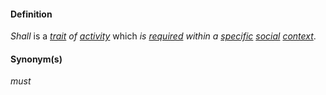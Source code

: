 #### Definition

*Shall* is a *[trait](https://github.com/gcassel/Modular-Organization-Terminology/blob/master/terms/trait.md) of [activity](https://github.com/gcassel/Modular-Organization-Terminology/blob/master/terms/activity.md)* which *is [required](https://github.com/gcassel/Modular-Organization-Terminology/blob/master/terms/require.md) within a [specific](https://github.com/gcassel/Modular-Organization-Terminology/blob/master/terms/specific.md) [social](https://github.com/gcassel/Modular-Organization-Terminology/blob/master/terms/social.md) [context](https://github.com/gcassel/Modular-Organization-Terminology/blob/master/terms/context.md)*.

#### Synonym(s)

*must*
